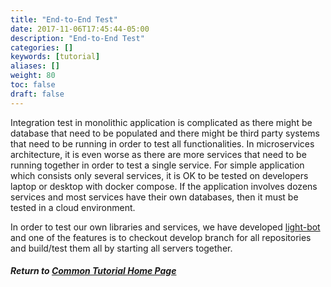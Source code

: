 ```yaml
---
title: "End-to-End Test"
date: 2017-11-06T17:45:44-05:00
description: "End-to-End Test"
categories: []
keywords: [tutorial]
aliases: []
weight: 80
toc: false
draft: false
---
```


Integration test in monolithic application is complicated as there might be database that
need to be populated and there might be third party systems that need to be running in order
to test all functionalities. In microservices architecture, it is even worse as there are
more services that need to be running together in order to test a single service. For simple
application which consists only several services, it is OK to be tested on developers laptop
or desktop with docker compose. If the application involves dozens services and most services
have their own databases, then it must be tested in a cloud environment. 

In order to test our own libraries and services, we have developed [light-bot][] and one of
the features is to checkout develop branch for all repositories and build/test them all by
starting all servers together. 


##### Return to [Common Tutorial Home Page](/tutorial/common)


[light-bot]: https://github.com/networknt/light-bot
